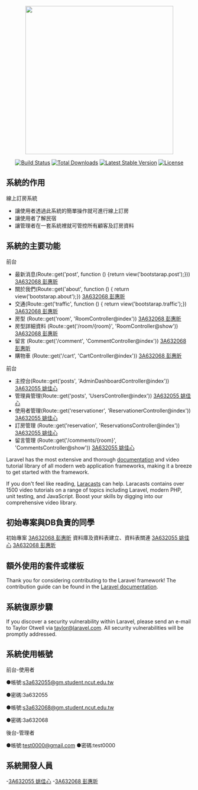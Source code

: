 <p align="center"><img src="https://res.cloudinary.com/dtfbvvkyp/image/upload/v1566331377/laravel-logolockup-cmyk-red.svg" width="400"></p>

<p align="center">
<a href="https://travis-ci.org/laravel/framework"><img src="https://travis-ci.org/laravel/framework.svg" alt="Build Status"></a>
<a href="https://packagist.org/packages/laravel/framework"><img src="https://poser.pugx.org/laravel/framework/d/total.svg" alt="Total Downloads"></a>
<a href="https://packagist.org/packages/laravel/framework"><img src="https://poser.pugx.org/laravel/framework/v/stable.svg" alt="Latest Stable Version"></a>
<a href="https://packagist.org/packages/laravel/framework"><img src="https://poser.pugx.org/laravel/framework/license.svg" alt="License"></a>
</p>

## 系統的作用

線上訂房系統

- 讓使用者透過此系統的簡單操作就可進行線上訂房
- 讓使用者了解民宿
- 讓管理者在一套系統裡就可管控所有顧客及訂房資料


## 系統的主要功能
前台

- 最新消息(Route::get('post', function () {return view('bootstarap.post');}))   [3A632068 彭惠昕](https://github.com/3A632068)
- 關於我們(Route::get('about', function () {    return view('bootstarap.about');})   [3A632068 彭惠昕](https://github.com/3A632068)
- 交通(Route::get('traffic', function () { return view('bootstarap.traffic');})   [3A632068 彭惠昕](https://github.com/3A632068)
- 房型 (Route::get('room', 'RoomController@index')) [3A632068 彭惠昕](https://github.com/3A632068)
- 房型詳細資料 (Route::get('/room/{room}', 'RoomController@show'))   [3A632068 彭惠昕](https://github.com/3A632068)
- 留言 (Route::get('/comment', 'CommentController@index'))   [3A632068 彭惠昕](https://github.com/3A632068)
- 購物車 (Route::get('/cart', 'CartController@index'))   [3A632068 彭惠昕](https://github.com/3A632068)

前台

- 主控台(Route::get('posts', 'AdminDashboardController@index'))   [3A632055 姚佳心](https://github.com/3A632055)
- 管理員管理(Route::get('posts', 'UsersController@index'))   [3A632055 姚佳心](https://github.com/3A632055)
- 使用者管理(Route::get('reservationer', 'ReservationerController@index'))   [3A632055 姚佳心](https://github.com/3A632055)
- 訂房管理 (Route::get('reservation', 'ReservationsController@index'))   [3A632055 姚佳心](https://github.com/3A632055)
- 留言管理 (Route::get('/comments/{room}', 'CommentsController@show'))   [3A632055 姚佳心](https://github.com/3A632055)


Laravel has the most extensive and thorough [documentation](https://laravel.com/docs) and video tutorial library of all modern web application frameworks, making it a breeze to get started with the framework.

If you don't feel like reading, [Laracasts](https://laracasts.com) can help. Laracasts contains over 1500 video tutorials on a range of topics including Laravel, modern PHP, unit testing, and JavaScript. Boost your skills by digging into our comprehensive video library.

## 初始專案與DB負責的同學


初始專案 [3A632068 彭惠昕](https://github.com/3A632068)
資料庫及資料表建立、資料表關連  [3A632055 姚佳心](https://github.com/3A632055) [3A632068 彭惠昕](https://github.com/3A632068)

## 額外使用的套件或樣板

Thank you for considering contributing to the Laravel framework! The contribution guide can be found in the [Laravel documentation](https://laravel.com/docs/contributions).

## 系統復原步驟

If you discover a security vulnerability within Laravel, please send an e-mail to Taylor Otwell via [taylor@laravel.com](mailto:taylor@laravel.com). All security vulnerabilities will be promptly addressed.

## 系統使用帳號

前台-使用者

●帳號:s3a632055@gm.student.ncut.edu.tw

●密碼:3a632055

●帳號:s3a632068@gm.student.ncut.edu.tw

●密碼:3a632068

後台-管理者

●帳號:test0000@gmail.com
●密碼:test0000

## 系統開發人員

-[3A632055 姚佳心](https://github.com/3A632055)
-[3A632068 彭惠昕](https://github.com/3A632068)

